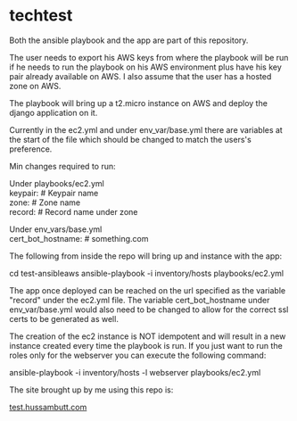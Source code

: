 # techtest

Both the ansible playbook and the app are part of this repository.

The user needs to export his AWS keys from where the playbook will be run if he needs to run the playbook on his AWS
environment plus have his key pair already available on AWS. I also assume that the user has a hosted zone on AWS.

The playbook will bring up a t2.micro instance on AWS and deploy the django application on it.

Currently in the ec2.yml and under env_var/base.yml there are variables at the start of the file which should be changed
to match the users's preference.

Min changes required to run:

Under playbooks/ec2.yml<br />
      keypair: # Keypair name<br />
      zone: # Zone name<br />
      record: # Record name under zone<br />

Under env_vars/base.yml<br />
    cert_bot_hostname: # something.com

The following from inside the repo will bring up and instance with the app:

cd test-ansibleaws
ansible-playbook -i inventory/hosts playbooks/ec2.yml

The app once deployed can be reached on the url specified as the variable "record" under the ec2.yml file. The variable
cert_bot_hostname under env_var/base.yml would also need to be changed to allow for the correct ssl certs to be
generated as well.

The creation of the ec2 instance is NOT idempotent and will result in a new instance created every time the playbook is
run. If you just want to run the roles only for the webserver you can execute the following command:

ansible-playbook -i inventory/hosts -l webserver  playbooks/ec2.yml

The site brought up by me using this repo is:

[test.hussambutt.com
]()
